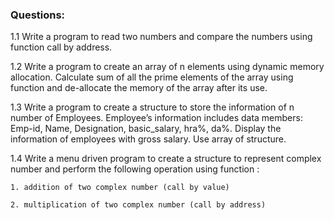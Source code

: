 ### Questions:

1.1 Write a program to read two numbers and compare the numbers using function call by address.

1.2 Write a program to create an array of n elements using dynamic memory allocation. Calculate sum of all the prime elements of the array using function and de-allocate the memory of the array after its use.

1.3 Write a program to create a structure to store the information of n number of Employees. Employee’s information includes data members: Emp-id, Name, Designation, basic_salary, hra%, da%. Display the information of employees with gross salary. Use array of structure.

1.4 Write a menu driven program to create a structure to represent complex number and perform the following operation using function :

    1. addition of two complex number (call by value)

    2. multiplication of two complex number (call by address)
